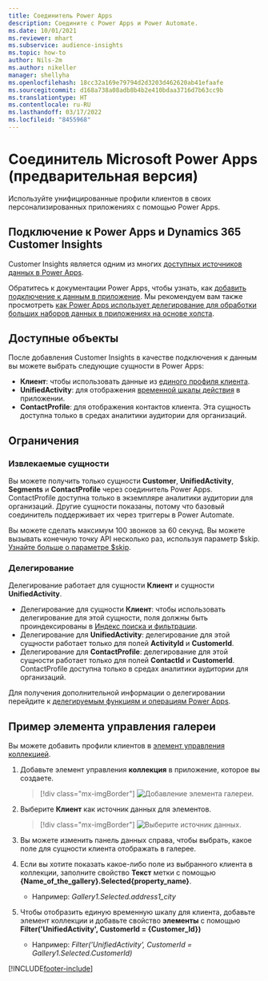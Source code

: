 ```yaml
---
title: Соединитель Power Apps
description: Соедините с Power Apps и Power Automate.
ms.date: 10/01/2021
ms.reviewer: mhart
ms.subservice: audience-insights
ms.topic: how-to
author: Nils-2m
ms.author: nikeller
manager: shellyha
ms.openlocfilehash: 18cc32a169e79794d2d3203d462620ab41efaafe
ms.sourcegitcommit: d168a738a08adb8b4b2e410bdaa3716d7b63cc9b
ms.translationtype: HT
ms.contentlocale: ru-RU
ms.lasthandoff: 03/17/2022
ms.locfileid: "8455968"
---
```

# <a name="microsoft-power-apps-connector-preview"></a>Соединитель Microsoft Power Apps (предварительная версия)

Используйте унифицированные профили клиентов в своих персонализированных приложениях с помощью Power Apps.

## <a name="connect-power-apps-and-dynamics-365-customer-insights"></a>Подключение к Power Apps и Dynamics 365 Customer Insights

Customer Insights является одним из многих [доступных источников данных в Power Apps](/powerapps/maker/canvas-apps/working-with-data-sources).

Обратитесь к документации Power Apps, чтобы узнать, как [добавить подключение к данным в приложение](/powerapps/maker/canvas-apps/add-data-connection). Мы рекомендуем вам также просмотреть [как Power Apps использует делегирование для обработки больших наборов данных в приложениях на основе холста](/powerapps/maker/canvas-apps/delegation-overview).

## <a name="available-entities"></a>Доступные объекты

После добавления Customer Insights в качестве подключения к данным вы можете выбрать следующие сущности в Power Apps:

- **Клиент**: чтобы использовать данные из [единого профиля клиента](customer-profiles.md).
- **UnifiedActivity**: для отображения [временной шкалы действия](activities.md) в приложении.
- **ContactProfile**: для отображения контактов клиента. Эта сущность доступна только в средах аналитики аудитории для организаций.

## <a name="limitations"></a>Ограничения

### <a name="retrievable-entities"></a>Извлекаемые сущности

Вы можете получить только сущности **Customer**, **UnifiedActivity**, **Segments** и **ContactProfile** через соединитель Power Apps. ContactProfile доступна только в экземпляре аналитики аудитории для организаций. Другие сущности показаны, потому что базовый соединитель поддерживает их через триггеры в Power Automate.

Вы можете сделать максимум 100 звонков за 60 секунд. Вы можете вызывать конечную точку API несколько раз, используя параметр $skip. [Узнайте больше о параметре $skip](/connectors/customerinsights/#get-items-from-an-entity).

### <a name="delegation"></a>Делегирование

Делегирование работает для сущности **Клиент** и сущности **UnifiedActivity**. 

- Делегирование для сущности **Клиент**: чтобы использовать делегирование для этой сущности, поля должны быть проиндексированы в [Индекс поиска и фильтрации](search-filter-index.md).  
- Делегирование для **UnifiedActivity**: делегирование для этой сущности работает только для полей **ActivityId** и **CustomerId**.  
- Делегирование для **ContactProfile**: делегирование для этой сущности работает только для полей **ContactId** и **CustomerId**. ContactProfile доступна только в средах аналитики аудитории для организаций.

Для получения дополнительной информации о делегировании перейдите к [делегируемым функциям и операциям Power Apps](/powerapps/maker/canvas-apps/delegation-overview). 

## <a name="example-gallery-control"></a>Пример элемента управления галереи

Вы можете добавить профили клиентов в [элемент управления коллекцией](/powerapps/maker/canvas-apps/add-gallery).

1. Добавьте элемент управления **коллекция** в приложение, которое вы создаете.

    > [!div class="mx-imgBorder"]
    > ![Добавление элемента галереи.](media/connector-powerapps9.png "Добавление элемента коллекции.")

2. Выберите **Клиент** как источник данных для элементов.

    > [!div class="mx-imgBorder"]
    > ![Выберите источник данных.](media/choose-datasource-powerapps.png "Выберите источник данных.")

3. Вы можете изменить панель данных справа, чтобы выбрать, какое поле для сущности клиента отображать в галерее.

4. Если вы хотите показать какое-либо поле из выбранного клиента в коллекции, заполните свойство **Текст** метки с помощью **{Name_of_the_gallery}.Selected{property_name}**.  
    - Например: _Gallery1.Selected.address1_city_

5. Чтобы отобразить единую временную шкалу для клиента, добавьте элемент коллекции и добавьте свойство **элементы** с помощью **Filter('UnifiedActivity', CustomerId = {Customer_Id})**  
    - Например: _Filter('UnifiedActivity', CustomerId = Gallery1.Selected.CustomerId)_


[!INCLUDE[footer-include](../includes/footer-banner.md)]
